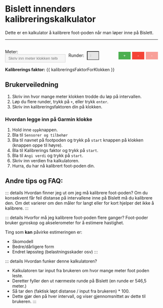 # Bislett innendørs kalibreringskalkulator

Dette er en kalkulator å kalibrere foot-poden når man løper inne på Bislett.

---

<br>

<script setup>
import { ref, computed, watch, nextTick } from 'vue'

const intervaller = ref([{ meter: '', runder: 1 }])

const leggTilIntervall = async (index) => {
  intervaller.value.splice(index + 1, 0, { meter: '', runder: 1 })
  await nextTick()  // wait for DOM update
  const nextMeterInput = document.querySelector(`[data-ref="meterInput${index + 1}"]`)
  if (nextMeterInput) {
    nextMeterInput.focus()
  }
}


// Helper function to compute the rounds
const computeRounds = (meters) => {
  const oneRound = 546.5
  return Math.round(meters / oneRound)
}

// Watch for changes in the intervaller array
watch(intervaller, (newIntervaller) => {
  for (let intervall of newIntervaller) {
    intervall.runder = computeRounds(intervall.meter)
  }
}, { deep: true })

const kalibreringsVerdier = computed(() => {
  return intervaller.value.map(interval => {
    const meter = parseFloat(interval.meter)
    const runder = parseInt(interval.runder)
    if (isNaN(meter) || meter <= 0 || isNaN(runder) || runder <= 0) {
      return ''
    }
    return (((546.5 * runder) / meter ) * 100).toFixed(8)  // Multiplied by 100 here
  })
})

const gjennomsnittligKalibreringsverdi = computed(() => {
  const gyldigeVerdier = kalibreringsVerdier.value.filter(v => v !== '')
  if (gyldigeVerdier.length === 0) {
    return ''
  }
  const sum = gyldigeVerdier.reduce((acc, v) => acc + parseFloat(v), 0)
  return (sum / gyldigeVerdier.length).toFixed(8);  // Removed multiplication by 100
})


const kalibreringsFaktorForKlokken = computed(() => {
  const value = parseFloat(gjennomsnittligKalibreringsverdi.value);
  if (isNaN(value)) {
    return "-"
  }
  return value.toFixed(1);
})



const fjernIntervall = (index) => {
  intervaller.value.splice(index, 1)
}
</script>

<div v-for="(intervall, index) in intervaller" :key="index" style="margin-bottom: 15px; display: flex; align-items: center;">
  <label style="flex: 1;">
    Meter:
    <input :data-ref="`meterInput${index}`" v-model="intervall.meter" type="number" min="0" placeholder="Skriv inn meter klokken telte" @keyup.enter="leggTilIntervall(index)" style="margin-right: 10px; background-color: #f5f5f5; border: 1px solid #ccc; padding: 5px 10px;"/>
  </label>
  <label style="flex: 1;">
    Runder:
    <input 
      v-model="intervall.runder" 
      type="number" 
      min="1" 
      placeholder="Runder" 
      readonly
      style="width: 40px; 
        text-align: center; 
        background-color: #e5e5e5;  <!-- This is where you had an inline comment -->
        border: 1px solid #ccc; 
        padding: 5px 10px; 
        margin-left: 5px; 
        margin-right: 5px;
        cursor: default;">
  </label>
  <button v-if="index !== intervaller.length - 1" style="opacity: 0; cursor: default; width: 40px; margin-left: 5px;" disabled></button>
  <button v-else @click="leggTilIntervall(index)" style="background-color: #4CAF50; color: white; border: none; padding: 5px 10px; cursor: pointer; margin-left: 5px; width: 40px;">+</button>
  <button @click="fjernIntervall(index)" v-if="intervaller.length > 1" style="background-color: #f44336; color: white; border: none; padding: 5px 10px; cursor: pointer; margin-left: 5px; width: 40px;">-</button>
  <button v-else style="background-color: #f44336; color: white; border: none; padding: 5px 10px; cursor: not-allowed; margin-left: 5px; width: 40px; opacity: 0.5;" disabled>-</button>
</div>

<p><strong>Kalibrerings faktor:</strong> {{ kalibreringsFaktorForKlokken }}</p>


## Brukerveiledning
1. Skriv inn hvor mange meter klokken trodde du løp på intervallen.
2. Løp du flere runder, trykk på `+`, eller trykk `enter`.
3. Skriv inn kalibreringsfaktoren din på klokken.

### Hvordan legge inn på Garmin klokke
1. Hold inne `opp`knappen.
2. Bla til `Sensorer og tilbehør`
3. Bla til navnet på footpoden og trykk på `start` knappen på klokken (knappen oppe til høyre).
4. Bla til Kalibrerings faktor og trykk på `start`.
5. Bla til `Angi verdi` og trykk på `start`.
6. Skriv inn verdien fra kalkulatoren.
7. Hurra, du har nå kalibrert foot-poden din.

## Andre tips og FAQ:

::: details Hvordan finner jeg ut om jeg må kalibrere foot-poden?
Om du konsekvent får feil distanse på intervallene inne på Bislett må du kalibrere den. Om det varierer om den måler for langt eller for kort hjelper det ikke å kalibrere.
:::

::: details Hvorfor må jeg kalibrere foot-poden flere ganger?
Foot-poder bruker gyroskop og akselerometer for å estimere hastighet.

Ting som **kan** påvirke estimeringen er:
* Skomodell
* Bedre/dårligere form
* Endret løpssteg (belastningsskader osv)
:::

::: details Hvordan funker denne kalkulatoren?
* Kalkulatoren tar input fra brukeren om hvor mange meter foot poden leste.
* Deretter fyller den ut nærmeste runde på Bislett (en runde er 546,5 meter.)
* Så tar den (faktisk løpt distanse / input fra brukeren) * 100.
* Dette gjør den på hver intervall, og viser gjennomsnittet av dette til brukeren.
:::